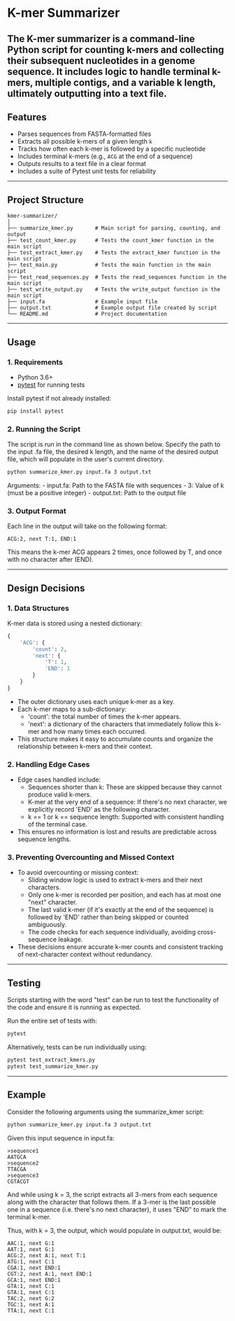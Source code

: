 # K-mer Summarizer
The K-mer summarizer is a command-line Python script for counting k-mers and collecting their subsequent nucleotides in a genome sequence.  It includes logic to handle terminal k-mers, multiple contigs, and a variable k length, ultimately outputting into a text file.
------------
## Features
- Parses sequences from FASTA-formatted files
- Extracts all possible k-mers of a given length `k`
- Tracks how often each k-mer is followed by a specific nucleotide
- Includes terminal k-mers (e.g., `ACG` at the end of a sequence)
- Outputs results to a text file in a clear format
- Includes a suite of Pytest unit tests for reliability
------------
## Project Structure
```
kmer-summarizer/
│
├── summarize_kmer.py       # Main script for parsing, counting, and output
├── test_count_kmer.py      # Tests the count_kmer function in the main script
├── test_extract_kmer.py    # Tests the extract_kmer function in the main script
├── test_main.py            # Tests the main function in the main script
├── test_read_sequences.py  # Tests the read_sequences function in the main script
├── test_write_output.py    # Tests the write_output function in the main script
├── input.fa                # Example input file
├── output.txt              # Example output file created by script
└── README.md               # Project documentation
```
------------
## Usage
### 1. Requirements
- Python 3.6+
- [pytest](https://docs.pytest.org/en/stable/) for running tests

Install pytest if not already installed:
```bash
pip install pytest
```
### 2. Running the Script
The script is run in the command line as shown below.  Specify the path to the input .fa file, the desired k length, and the name of the desired output file, which will populate in the user's current directory.

```bash
python summarize_kmer.py input.fa 3 output.txt
```
Arguments:
    - input.fa: Path to the FASTA file with sequences
    - 3: Value of k (must be a positive integer)
    - output.txt: Path to the output file

### 3. Output Format
Each line in the output will take on the following format:

```vbnet
ACG:2, next T:1, END:1
```
This means the k-mer ACG appears 2 times, once followed by T, and once with no character after (END).

------------
## Design Decisions
### 1. Data Structures
K-mer data is stored using a nested dictionary:

```python
{
    'ACG': {
        'count': 2,
        'next': {
            'T': 1,
            'END': 1
        }
    }
}
```

- The outer dictionary uses each unique k-mer as a key.
- Each k-mer maps to a sub-dictionary:
    - 'count': the total number of times the k-mer appears.
    - 'next': a dictionary of the characters that immediately follow this k-mer and how many times each occurred.
- This structure makes it easy to accumulate counts and organize the relationship between k-mers and their context.

### 2. Handling Edge Cases
- Edge cases handled include:
    - Sequences shorter than k: These are skipped because they cannot produce valid k-mers.
    - K-mer at the very end of a sequence: If there's no next character, we explicitly record 'END' as the following character.
    - k == 1 or k == sequence length: Supported with consistent handling of the terminal case.
- This ensures no information is lost and results are predictable across sequence lengths.

### 3. Preventing Overcounting and Missed Context
- To avoid overcounting or missing context:
    - Sliding window logic is used to extract k-mers and their next characters.
    - Only one k-mer is recorded per position, and each has at most one "next" character.
    - The last valid k-mer (if it's exactly at the end of the sequence) is followed by 'END' rather than being skipped or counted ambiguously.
    - The code checks for each sequence individually, avoiding cross-sequence leakage.
- These decisions ensure accurate k-mer counts and consistent tracking of next-character context without redundancy.

------------
## Testing
Scripts starting with the word "test" can be run to test the functionality of the code and ensure it is running as expected.

Run the entire set of tests with:
```bash
pytest
```

Alternatively, tests can be run individually using:
```bash
pytest test_extract_kmers.py
pytest test_summarize_kmer.py
```
------------
## Example
Consider the following arguments using the summarize_kmer script:
```bash
python summarize_kmer.py input.fa 3 output.txt
```

Given this input sequence in input.fa:
```fa
>sequence1
AATGCA
>sequence2
TTACGA
>sequence3
CGTACGT
```
And while using k = 3, the script extracts all 3-mers from each sequence along with the character that follows them. If a 3-mer is the last possible one in a sequence (i.e. there's no next character), it uses "END" to mark the terminal k-mer.

Thus, with k = 3, the output, which would populate in output.txt, would be:
```vbnet
AAC:1, next G:1
AAT:1, next G:1
ACG:2, next A:1, next T:1
ATG:1, next C:1
CGA:1, next END:1
CGT:2, next A:1, next END:1
GCA:1, next END:1
GTA:1, next C:1
GTA:1, next C:1
TAC:2, next G:2
TGC:1, next A:1
TTA:1, next C:1
```